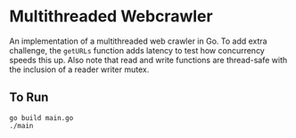 # Multithreaded Webcrawler

An implementation of a multithreaded web crawler in Go. To add extra challenge, the `getURLs` function adds latency to test how concurrency speeds this up. Also note that read and write functions are thread-safe with the inclusion of a reader writer mutex. 

## To Run
```
go build main.go
./main
```
